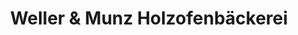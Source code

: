 ---
title: "Weller & Munz Holzofenbäckerei"
url: /kaisersbach/weller-und-munz-holzofenbaeckerei/
shop: Bäckerei
---